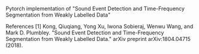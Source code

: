 Pytorch implementation of "Sound Event Detection and Time-Frequency Segmentation from Weakly Labelled Data"

References
[1] Kong, Qiuqiang, Yong Xu, Iwona Sobieraj, Wenwu Wang, and Mark D. Plumbley. "Sound Event Detection and Time-Frequency Segmentation from Weakly Labelled Data." arXiv preprint arXiv:1804.04715 (2018).
